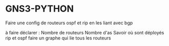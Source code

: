# GNS3-PYTHON
Faire une config de routeurs ospf et rip en les liant avec bgp

à faire déclarer : 
Nombre de routeurs
Nombre d'as
Savoir où sont déployés rip et ospf
faire un graphe qui lie tous les routeurs 